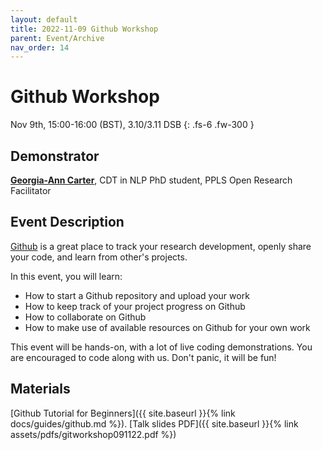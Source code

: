 ```yaml
---
layout: default
title: 2022-11-09 Github Workshop
parent: Event/Archive
nav_order: 14
---
```


# Github Workshop

Nov 9th, 15:00-16:00 (BST), 3.10/3.11 DSB
{: .fs-6 .fw-300 }

## Demonstrator

[**Georgia-Ann Carter**](https://gacarter.github.io/), CDT in NLP PhD student, PPLS Open Research Facilitator

## Event Description

[Github](https://github.com) is a great place to track your research development, openly share your code, and learn from other's projects.

In this event, you will learn:

- How to start a Github repository and upload your work
- How to keep track of your project progress on Github
- How to collaborate on Github
- How to make use of available resources on Github for your own work

This event will be hands-on, with a lot of live coding demonstrations.
You are encouraged to code along with us.
Don't panic, it will be fun!

## Materials

[Github Tutorial for Beginners]({{ site.baseurl }}{% link docs/guides/github.md %}).
[Talk slides PDF]({{ site.baseurl }}{% link assets/pdfs/gitworkshop091122.pdf %})